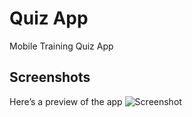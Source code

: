 # Quiz App
Mobile Training  Quiz App
## Screenshots

Here’s a preview of the app
![Screenshot](https://github.com/zahrawm/Quiz-App/blob/main/assets/screenshot.png?raw=true)
